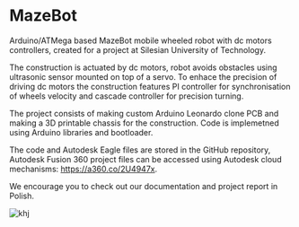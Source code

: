 # MazeBot
Arduino/ATMega based MazeBot mobile wheeled robot with dc motors controllers, created for a project at Silesian University of Technology.

The construction is actuated by dc motors, robot avoids obstacles using ultrasonic sensor mounted on top of a servo. To enhace the precision of driving dc motors the construction features PI controller for synchronisation of wheels velocity and cascade controller for precision turning.

The project consists of making custom Arduino Leonardo clone PCB and making a 3D printable chassis for the construction. Code is implemetned using Arduino libraries and bootloader.

The code and Autodesk Eagle files are stored in the GitHub repository, Autodesk Fusion 360 project files can be accessed using Autodesk cloud mechanisms: https://a360.co/2U4947x.

We encourage you to check out our documentation and project report in Polish.

![khj](https://i.imgur.com/xnGFgQZ.jpg)

